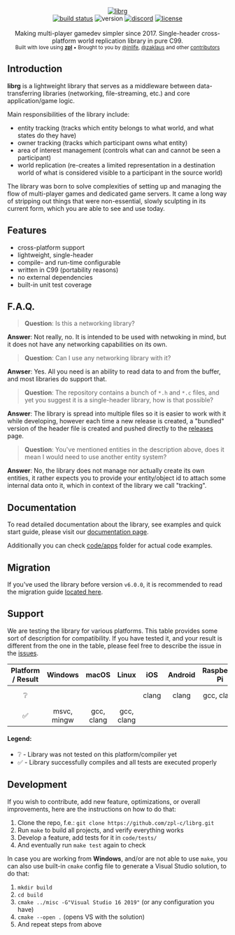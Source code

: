 <div align="center">
    <a href="https://github.com/zpl-c/librg"><img src="https://user-images.githubusercontent.com/2182108/83804073-40d23c80-a6b6-11ea-8bee-52a42ed45bed.png" alt="librg" /></a>
</div>

<div align="center">
    <a href="https://github.com/zpl-c/librg/actions"><img src="https://img.shields.io/github/workflow/status/zpl-c/librg/tests?label=Tests&style=for-the-badge" alt="build status" /></a>
    <img src="https://img.shields.io/github/package-json/v/zpl-c/librg?style=for-the-badge" alt="version" /></a>
    <a href="https://discord.gg/2fZVEym"><img src="https://img.shields.io/discord/354670964400848898?color=7289DA&style=for-the-badge" alt="discord" /></a>
    <a href="LICENSE"><img src="https://img.shields.io/github/license/zpl-c/librg?style=for-the-badge" alt="license" /></a>
</div>

<br />

<div align="center">
  Making multi-player gamedev simpler since 2017. Single-header cross-platform world replication library in pure C99.
</div>

<div align="center">
  <sub>
    Built with love using <a href="https://github.com/zpl-c/zpl"><strong>zpl</strong></a>
    &bull; Brought to you by <a href="https://github.com/inlife">@inlife</a>,
    <a href="https://github.com/zaklaus">@zaklaus</a>
    and other <a href="https://github.com/zpl-c/librg/graphs/contributors">contributors</a>
  </sub>
</div>

## Introduction

**librg** is a lightweight library that serves as a middleware between data-transferring libraries (networking, file-streaming, etc.) and core application/game logic.

Main responsibilities of the library include:
 * entity tracking (tracks which entity belongs to what world, and what states do they have)
 * owner tracking (tracks which participant owns what entity)
 * area of interest management (controls what can and cannot be seen a participant)
 * world replication (re-creates a limited representation in a destination world of what is considered visible to a participant in the source world)

The library was born to solve complexities of setting up and managing the flow of multi-player games and dedicated game servers.
It came a long way of stripping out things that were non-essential, slowly sculpting in its current form, which you are able to see and use today.

## Features

 * cross-platform support
 * lightweight, single-header
 * compile- and run-time configurable
 * written in C99 (portability reasons)
 * no external dependencies
 * built-in unit test coverage

## F.A.Q.

> **Question**: Is this a networking library?

**Answer**: Not really, no. It is intended to be used with netwoking in mind, but it does not have any networking capabilities on its own.

> **Question**: Can I use any networking library with it?

**Anwser**: Yes. All you need is an ability to read data to and from the buffer, and most libraries do support that.

> **Question**: The repository contains a bunch of `*.h` and `*.c` files, and yet you suggest it is a single-header library, how is that possible?

**Answer**: The library is spread into multiple files so it is easier to work with it while developing, however each time a new release is created, a "bundled" version of the header file is created and pushed directly to the [releases](https://github.com/zpl-c/librg/releases) page.

> **Question**: You've mentioned entities in the description above, does it mean I would need to use another entity system?

**Answer**: No, the library does not manage nor actually create its own entities, it rather expects you to provide your entity/object id to attach some internal data onto it,
which in context of the library we call "tracking".

## Documentation

To read detailed documentation about the library, see examples and quick start guide, please visit our [documentation page](https://zpl-c.github.io/librg/#/quickstart).

Additionally you can check [code/apps](code/apps) folder for actual code examples.

## Migration

If you've used the library before version `v6.0.0`, it is recommended to read the migration guide [located here](https://zpl-c.github.io/librg/#/migration).

## Support

We are testing the library for various platforms. This table provides some sort of description for compatibility.
If you have tested it, and your result is different from the one in the table, please feel free to describe the issue in the [issues](https://github.com/zpl-c/librg/issues).


|  Platform / Result | Windows       | macOS         | Linux         | iOS           | Android       | Raspberry Pi  | OpenBSD       | FreeBSD       | Emscripten    |
|:------------------:|:-------------:|:-------------:|:-------------:|:-------------:|:-------------:|:-------------:|:-------------:|:-------------:|:-------------:|
| ❔                 |               |               |               | clang         | clang         | gcc, clang    | gcc, clang    | gcc, clang    |               |
| ✅                 | msvc, mingw   | gcc, clang    | gcc, clang    |               |               |               |               |               | emcc          |

#### Legend:

* ❔ - Library was not tested on this platform/compiler yet
* ✅ - Library successfully compiles and all tests are executed properly


## Development

If you wish to contribute, add new feature, optimizations, or overall improvements, here are the instructions on how to do that:

1. Clone the repo, f.e.: `git clone https://github.com/zpl-c/librg.git`
2. Run `make` to build all projects, and verify everything works
3. Develop a feature, add tests for it in `code/tests/`
4. And eventually run `make test` again to check

In case you are working from **Windows**, and/or are not able to use `make`, you can also use built-in `cmake` config file to generate a Visual Studio solution, to do that:

1. `mkdir build`
2. `cd build`
3. `cmake ../misc -G"Visual Studio 16 2019"` (or any configuration you have)
4. `cmake --open .` (opens VS with the solution)
5. And repeat steps from above

